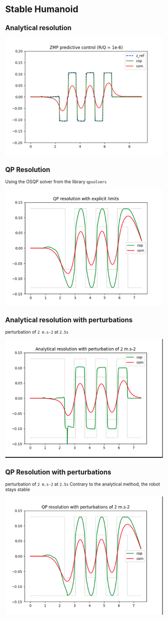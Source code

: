 # Stable Humanoid


## Analytical resolution

![Example Image](plots/predictive_control.png)

## QP Resolution

Using the OSQP solver from the library `qpsolvers`

![Example Image](plots/qp.png)

## Analytical resolution with perturbations

perturbation of `2 m.s-2` at `2.5s`

![Example Image](plots/perturbations.png)

## QP Resolution with perturbations

perturbation of `2 m.s-2` at `2.5s`
Contrary to the analytical method, the robot stays stable

![Example Image](plots/qp_perturbations.png)


